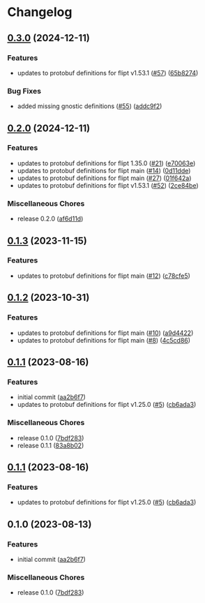 # Changelog

## [0.3.0](https://github.com/flipt-io/flipt-grpc-dotnet/compare/0.2.0...0.3.0) (2024-12-11)


### Features

* updates to protobuf definitions for flipt v1.53.1 ([#57](https://github.com/flipt-io/flipt-grpc-dotnet/issues/57)) ([65b8274](https://github.com/flipt-io/flipt-grpc-dotnet/commit/65b82742274b8389f7460dc79d95b70c6148d112))


### Bug Fixes

* added missing gnostic definitions ([#55](https://github.com/flipt-io/flipt-grpc-dotnet/issues/55)) ([addc9f2](https://github.com/flipt-io/flipt-grpc-dotnet/commit/addc9f22735f8eeac499e0b8f1a57c6ae28822d4))

## [0.2.0](https://github.com/flipt-io/flipt-grpc-dotnet/compare/0.1.3...0.2.0) (2024-12-11)


### Features

* updates to protobuf definitions for flipt 1.35.0 ([#21](https://github.com/flipt-io/flipt-grpc-dotnet/issues/21)) ([e70063e](https://github.com/flipt-io/flipt-grpc-dotnet/commit/e70063e0ff55c7a94b346151d34b67c788bbce64))
* updates to protobuf definitions for flipt main ([#14](https://github.com/flipt-io/flipt-grpc-dotnet/issues/14)) ([0d11dde](https://github.com/flipt-io/flipt-grpc-dotnet/commit/0d11dde14379c279a9ff0718ab42d1ca411716ff))
* updates to protobuf definitions for flipt main ([#27](https://github.com/flipt-io/flipt-grpc-dotnet/issues/27)) ([01f642a](https://github.com/flipt-io/flipt-grpc-dotnet/commit/01f642a307c2dea84a27f6b84db8c320bee7a5b0))
* updates to protobuf definitions for flipt v1.53.1 ([#52](https://github.com/flipt-io/flipt-grpc-dotnet/issues/52)) ([2ce84be](https://github.com/flipt-io/flipt-grpc-dotnet/commit/2ce84bea9074fbbd67ddf2d72b0fb65d6af7e55b))


### Miscellaneous Chores

* release 0.2.0 ([af6d11d](https://github.com/flipt-io/flipt-grpc-dotnet/commit/af6d11d47ee982ae95da7b6b2bd32b10e08749ba))

## [0.1.3](https://github.com/flipt-io/flipt-grpc-dotnet/compare/0.1.2...0.1.3) (2023-11-15)


### Features

* updates to protobuf definitions for flipt main ([#12](https://github.com/flipt-io/flipt-grpc-dotnet/issues/12)) ([c78cfe5](https://github.com/flipt-io/flipt-grpc-dotnet/commit/c78cfe5aa48ffb2d829e4fd5c32444fb99f61d9c))

## [0.1.2](https://github.com/flipt-io/flipt-grpc-dotnet/compare/0.1.1...0.1.2) (2023-10-31)


### Features

* updates to protobuf definitions for flipt main ([#10](https://github.com/flipt-io/flipt-grpc-dotnet/issues/10)) ([a9d4422](https://github.com/flipt-io/flipt-grpc-dotnet/commit/a9d442291399c4470c412746535977b72a800bd1))
* updates to protobuf definitions for flipt main ([#8](https://github.com/flipt-io/flipt-grpc-dotnet/issues/8)) ([4c5cd86](https://github.com/flipt-io/flipt-grpc-dotnet/commit/4c5cd863e89fe757824718490d1ccae166700442))

## [0.1.1](https://github.com/flipt-io/flipt-grpc-dotnet/compare/v0.1.1...0.1.1) (2023-08-16)


### Features

* initial commit ([aa2b6f7](https://github.com/flipt-io/flipt-grpc-dotnet/commit/aa2b6f75e94f6b59b22be35593a19a17f9f4ca33))
* updates to protobuf definitions for flipt v1.25.0 ([#5](https://github.com/flipt-io/flipt-grpc-dotnet/issues/5)) ([cb6ada3](https://github.com/flipt-io/flipt-grpc-dotnet/commit/cb6ada380091330c71958f132d8eb82e9ef58f5e))


### Miscellaneous Chores

* release 0.1.0 ([7bdf283](https://github.com/flipt-io/flipt-grpc-dotnet/commit/7bdf283ecb3ed861bfd92d2cb4569d644dec578a))
* release 0.1.1 ([83a8b02](https://github.com/flipt-io/flipt-grpc-dotnet/commit/83a8b02b1077a84b3f4c85b986aa75fae665583a))

## [0.1.1](https://github.com/flipt-io/flipt-grpc-dotnet/compare/0.1.0...0.1.1) (2023-08-16)


### Features

* updates to protobuf definitions for flipt v1.25.0 ([#5](https://github.com/flipt-io/flipt-grpc-dotnet/issues/5)) ([cb6ada3](https://github.com/flipt-io/flipt-grpc-dotnet/commit/cb6ada380091330c71958f132d8eb82e9ef58f5e))

## 0.1.0 (2023-08-13)


### Features

* initial commit ([aa2b6f7](https://github.com/flipt-io/flipt-grpc-dotnet/commit/aa2b6f75e94f6b59b22be35593a19a17f9f4ca33))


### Miscellaneous Chores

* release 0.1.0 ([7bdf283](https://github.com/flipt-io/flipt-grpc-dotnet/commit/7bdf283ecb3ed861bfd92d2cb4569d644dec578a))
